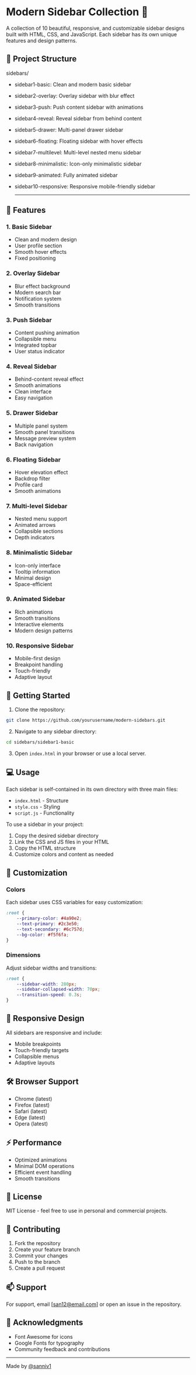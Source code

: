 # Modern Sidebar Collection 🎨

A collection of 10 beautiful, responsive, and customizable sidebar designs built with HTML, CSS, and JavaScript. Each sidebar has its own unique features and design patterns.

## 📂 Project Structure

sidebars/
  - sidebar1-basic: Clean and modern basic sidebar  
  - sidebar2-overlay: Overlay sidebar with blur effect  
  - sidebar3-push: Push content sidebar with animations  
  - sidebar4-reveal: Reveal sidebar from behind content  
  - sidebar5-drawer: Multi-panel drawer sidebar  
  - sidebar6-floating: Floating sidebar with hover effects  
  - sidebar7-multilevel: Multi-level nested menu sidebar  
  - sidebar8-minimalistic: Icon-only minimalistic sidebar  
  - sidebar9-animated: Fully animated sidebar  
  - sidebar10-responsive: Responsive mobile-friendly sidebar
    
    ---
    
## 🎯 Features

### 1. Basic Sidebar
- Clean and modern design
- User profile section
- Smooth hover effects
- Fixed positioning

### 2. Overlay Sidebar
- Blur effect background
- Modern search bar
- Notification system
- Smooth transitions

### 3. Push Sidebar
- Content pushing animation
- Collapsible menu
- Integrated topbar
- User status indicator

### 4. Reveal Sidebar
- Behind-content reveal effect
- Smooth animations
- Clean interface
- Easy navigation

### 5. Drawer Sidebar
- Multiple panel system
- Smooth panel transitions
- Message preview system
- Back navigation

### 6. Floating Sidebar
- Hover elevation effect
- Backdrop filter
- Profile card
- Smooth animations

### 7. Multi-level Sidebar
- Nested menu support
- Animated arrows
- Collapsible sections
- Depth indicators

### 8. Minimalistic Sidebar
- Icon-only interface
- Tooltip information
- Minimal design
- Space-efficient

### 9. Animated Sidebar
- Rich animations
- Smooth transitions
- Interactive elements
- Modern design patterns

### 10. Responsive Sidebar
- Mobile-first design
- Breakpoint handling
- Touch-friendly
- Adaptive layout

## 🚀 Getting Started

1. Clone the repository:

```bash
git clone https://github.com/yourusername/modern-sidebars.git
```

2. Navigate to any sidebar directory:
```bash
cd sidebars/sidebar1-basic
```

3. Open `index.html` in your browser or use a local server.

## 💻 Usage

Each sidebar is self-contained in its own directory with three main files:
- `index.html` - Structure
- `style.css` - Styling
- `script.js` - Functionality

To use a sidebar in your project:

1. Copy the desired sidebar directory
2. Link the CSS and JS files in your HTML
3. Copy the HTML structure
4. Customize colors and content as needed

## 🎨 Customization

### Colors
Each sidebar uses CSS variables for easy customization:

```css
:root {
    --primary-color: #4a90e2;
    --text-primary: #2c3e50;
    --text-secondary: #6c757d;
    --bg-color: #f5f6fa;
}
```

### Dimensions
Adjust sidebar widths and transitions:

```css
:root {
    --sidebar-width: 280px;
    --sidebar-collapsed-width: 70px;
    --transition-speed: 0.3s;
}
```

## 📱 Responsive Design

All sidebars are responsive and include:
- Mobile breakpoints
- Touch-friendly targets
- Collapsible menus
- Adaptive layouts

## 🛠️ Browser Support

- Chrome (latest)
- Firefox (latest)
- Safari (latest)
- Edge (latest)
- Opera (latest)

## ⚡ Performance

- Optimized animations
- Minimal DOM operations
- Efficient event handling
- Smooth transitions

## 📄 License

MIT License - feel free to use in personal and commercial projects.

## 🤝 Contributing

1. Fork the repository
2. Create your feature branch
3. Commit your changes
4. Push to the branch
5. Create a pull request

## 📫 Support

For support, email [san12@email.com] or open an issue in the repository.

## 🙏 Acknowledgments

- Font Awesome for icons
- Google Fonts for typography
- Community feedback and contributions

---

Made by [@sanniv1](https://github.com/sanniv1)

